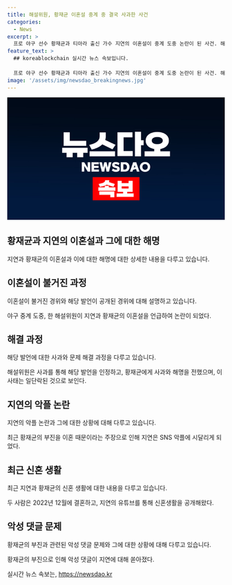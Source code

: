 ```yaml
---
title: 해설위원, 황재균 이혼설 중계 중 결국 사과한 사건
categories:
  - News
excerpt: >
  프로 야구 선수 황재균과 티아라 출신 가수 지연의 이혼설이 중계 도중 논란이 된 사건. 해설위원이 틀린 정보를 제공한 후 사과하며 사태를 종결시킴. 두 사람은 지난해 결혼 후 유튜브를 통해 신혼 생활을 공개했으나 최근 지연은 황재균과 관련한 SNS 악플로 시달리는 사태도 발생했다.
feature_text: >
  ## koreablockchain 실시간 뉴스 속보입니다.

  프로 야구 선수 황재균과 티아라 출신 가수 지연의 이혼설이 중계 도중 논란이 된 사건. 해설위원이 틀린 정보를 제공한 후 사과하며 사태를 종결시킴. 두 사람은 지난해 결혼 후 유튜브를 통해 신혼 생활을 공개했으나 최근 지연은 황재균과 관련한 SNS 악플로 시달리는 사태도 발생했다.
image: '/assets/img/newsdao_breakingnews.jpg'
---
```


<p><img src="/assets/img/newsdao_breakingnews.jpg" alt="koreablockchain 속보" /></p>

<h2 data-ke-size="size26">황재균과 지연의 이혼설과 그에 대한 해명</h2>

<p data-ke-size="size16">지연과 황재균의 이혼설과 이에 대한 해명에 대한 상세한 내용을 다루고 있습니다.</p>

<h2 data-ke-size="size24">이혼설이 불거진 과정</h2>

<p data-ke-size="size16">이혼설이 불거진 경위와 해당 발언이 공개된 경위에 대해 설명하고 있습니다.</p>

<p>야구 중계 도중, 한 해설위원이 지연과 황재균의 이혼설을 언급하여 논란이 되었다.</p>

<h2 data-ke-size="size24">해결 과정</h2>

<p data-ke-size="size16">해당 발언에 대한 사과와 문제 해결 과정을 다루고 있습니다.</p>

<p>해설위원은 사과를 통해 해당 발언을 인정하고, 황재균에게 사과와 해명을 전했으며, 이 사태는 일단락된 것으로 보인다.</p>

<h2 data-ke-size="size24">지연의 악플 논란</h2>

<p data-ke-size="size16">지연의 악플 논란과 그에 대한 상황에 대해 다루고 있습니다.</p>

<p>최근 황재균의 부진을 이혼 때문이라는 주장으로 인해 지연은 SNS 악플에 시달리게 되었다.</p>

<h2 data-ke-size="size24">최근 신혼 생활</h2>

<p data-ke-size="size16">최근 지연과 황재균의 신혼 생활에 대한 내용을 다루고 있습니다.</p>

<p>두 사람은 2022년 12월에 결혼하고, 지연의 유튜브를 통해 신혼생활을 공개해왔다.</p>

<h2 data-ke-size="size24">악성 댓글 문제</h2>

<p data-ke-size="size16">황재균의 부진과 관련된 악성 댓글 문제와 그에 대한 상황에 대해 다루고 있습니다.</p>

<p>황재균의 부진으로 인해 악성 댓글이 지연에 대해 쏟아졌다.</p>

<p data-ke-size="size16"></p>
실시간 뉴스 속보는, <a href="https://newsdao.kr" rel="dofollow">https://newsdao.kr</a>



